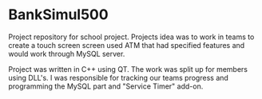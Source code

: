 # BankSimul500
Project repository for school project. Projects idea was to work in teams to create a touch screen screen used ATM that had specified features and would work through MySQL server.

Project was written in C++ using QT. The work was split up for members using DLL's. I was responsible for tracking our teams progress and programming the MySQL part and "Service Timer" add-on.
